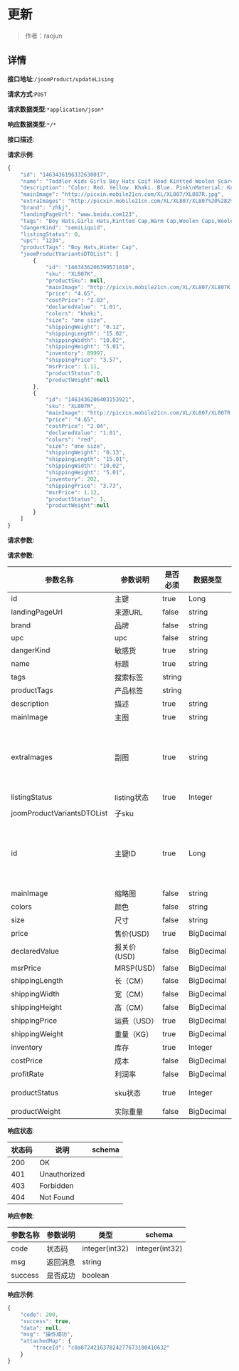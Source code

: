 # 更新

> 作者：raojun

## 详情


**接口地址**:`/joomProduct/updateLising`


**请求方式**:`POST`


**请求数据类型**:`*application/json*`


**响应数据类型**:`*/*`


**接口描述**:


**请求示例**:


```javascript
{
    "id": "1463436196332630017",
    "name": "Toddler Kids Girls Boy Hats Coif Hood Kintted Woolen Scarves Caps Winter Warm Cap",
    "description": "Color: Red. Yellow. Khaki. Blue. Pink\nMaterial: Knitted Woolen\nWinter Warm Coif Hood Scarf Fit For 6 Months to 36 Months Baby Kids\nSize Details:\nCircumference: 50-60cm/19.6-23.6''\nWidth:22-24cm/8.66-9.44''\nLength:  49-50cm/19.2-19.6''\nPackage include: 1 x Kids Baby Scarf Hat",
    "mainImage": "http://picxin.mobile21cn.com/XL/XL807/XL807R.jpg",
    "extraImages": "http://picxin.mobile21cn.com/XL/XL807/XL807%20%282%29.jpg,http://picxin.mobile21cn.com/XL/XL807/XL807%20%281%29.jpg,http://picxin.mobile21cn.com/XL/XL807/XL807%20%283%29.jpg,http://picxin.mobile21cn.com/XL/XL807/XL807%20%284%29.jpg,http://picxin.mobile21cn.com/XL/XL807/XL807%20%285%29.jpg,http://picxin.mobile21cn.com/XL/XL807/XL807%20%286%29.jpg,http://picxin.mobile21cn.com/XL/XL807/XL807.jpg",
    "brand": "zhkj",
    "landingPageUrl": "www.baidu.com123",
    "tags": "Boy Hats,Girls Hats,Kintted Cap,Warm Cap,Woolen Caps,Woolen Scarves,Winter Cap",
    "dangerKind": "semiLiquid",
    "listingStatus": 0,
    "upc": "1234",
    "productTags": "Boy Hats,Winter Cap",
    "joomProductVariantsDTOList": [
        {
            "id": "1463436206390571010",
            "sku": "XL807K",
            "productSku": null,
            "mainImage": "http://picxin.mobile21cn.com/XL/XL807/XL807K.jpg",
            "price": "4.65",
            "costPrice": "2.03",
            "declaredValue": "1.01",
            "colors": "khaki",
            "size": "one size",
            "shippingWeight": "0.12",
            "shippingLength": "15.02",
            "shippingWidth": "10.02",
            "shippingHeight": "5.01",
            "inventory": 89997,
            "shippingPrice": "3.57",
            "msrPrice": 1.11,
            "productStatus":0,
			"productWeight":null
        },
        {
            "id": "1463436206403153921",
            "sku": "XL807R",
            "mainImage": "http://picxin.mobile21cn.com/XL/XL807/XL807R.jpg",
            "price": "4.65",
            "costPrice": "2.04",
            "declaredValue": "1.01",
            "colors": "red",
            "size": "one size",
            "shippingWeight": "0.13",
            "shippingLength": "15.01",
            "shippingWidth": "10.02",
            "shippingHeight": "5.01",
            "inventory": 202,
            "shippingPrice": "3.73",
            "msrPrice": 1.12,
            "productStatus": 1,
			"productWeight":null
        }
    ]
}
```


**请求参数**:


**请求参数**:

| 参数名称 | 参数说明 | 是否必须 | 数据类型 | schema |
| -------- | -------- | -------- | -------- | ------ |
|id|主键|true|Long||
|landingPageUrl|来源URL|false|string||
|brand|品牌|false|string||
|upc|upc|false|string||
|dangerKind|敏感货|true|string||
|name|标题|true|string||
|tags|搜索标签|string||
|productTags|产品标签|string||
|description|描述|true|string||
|mainImage|主图|true|string||
|extraImages|副图|true|string|多张图片,中间用逗号隔开，拼接成字符串|
|listingStatus|listing状态|true|Integer||
||||||
|joomProductVariantsDTOList|子sku||||
|id|主键ID|true|Long|detail接口返回的必填，新增的sku为null|
|mainImage|缩略图|false|string||
|colors|颜色|false|string||
|size|尺寸|false|string||
|price|售价(USD)|true|BigDecimal||
|declaredValue|报关价(USD)|false|BigDecimal||
|msrPrice|MRSP(USD)|false|BigDecimal||
|shippingLength|长（CM）|false|BigDecimal||
|shippingWidth|宽（CM）|false|BigDecimal||
|shippingHeight|高（CM）|false|BigDecimal||
|shippingPrice|运费（USD）|true|BigDecimal||
|shippingWeight|重量（KG）|true|BigDecimal||
|inventory|库存|true|Integer||
|costPrice|成本|false|BigDecimal||
|profitRate|利润率|false|BigDecimal||
|productStatus|sku状态|true|Integer|0下线1在线|
|productWeight|实际重量|false|BigDecimal|||


**响应状态**:

| 状态码 | 说明 | schema |
| -------- | -------- | ----- |
|200|OK||
|401|Unauthorized||
|403|Forbidden||
|404|Not Found|||


**响应参数**:

| 参数名称 | 参数说明 | 类型 | schema |
| -------- | -------- | ----- |----- | 
|code|状态码|integer(int32)|integer(int32)|
|msg|返回消息|string||
|success|是否成功|boolean|||

**响应示例**:
```javascript
{
    "code": 200,
    "success": true,
    "data": null,
    "msg": "操作成功",
    "attachedMap": {
        "traceId": "c0a872421637824277673100410632"
    }
}
```